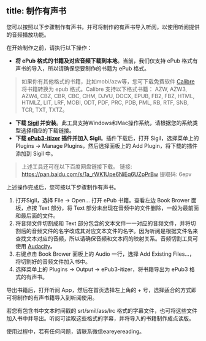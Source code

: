 title: 制作有声书
---
您可以按照以下步骤制作有声书，并可将制作的有声书导入听阅，以使用听阅提供的音频播放功能。

在开始制作之前，请执行以下操作：
* **将 ePub 格式的书籍及对应音频下载到本地**。当前，我们仅支持 ePub 格式有声书的导入，所以请确保您要制作的书籍为 ePub 格式。
>如果你有其他格式的书籍，比如mobi/azw等，您可下载免费软件 [Calibre](https://calibre-ebook.com/) 将书籍转换为 epub 格式。Calibre 支持以下格式书籍： AZW, AZW3, AZW4, CBZ, CBR, CBC, CHM, DJVU, DOCX, EPUB, FB2, FBZ, HTML, HTMLZ, LIT, LRF, MOBI, ODT, PDF, PRC, PDB, PML, RB, RTF, SNB, TCR, TXT, TXTZ。
* **下载 [Sigil](https://github.com/Sigil-Ebook/Sigil/releases/tag/0.9.16) 并安装**。此工具支持Windows和Mac操作系统，请根据您的系统类型选择相应的下载链接。
* **下载 [ePub3-itizer](https://www.mobileread.com/forums/attachment.php?attachmentid=167654&d=1542042338) 插件并加入 Sigil**。插件下载后，打开 Sigil，选择菜单上的 Plugins -> Manage Plugins，然后选择面板上的 Add Plugin，将下载的插件添加到 Sigil 中。

> 上述工具还可在以下百度网盘链接下载。
> 链接: https://pan.baidu.com/s/1a_rWK1Upe6NiEq6UZpPrBw 提取码: 6epv 

上述操作完成后，您可按以下步骤制作有声书。
1. 打开Sigil，选择 File -> Open... 打开 ePub 书籍。查看左边 Book Brower 面板，点按 Text 部分，将 Text 部分未出现在音频中的文件删除，一般为最前面和最后面的文件。
2. 将音频文件切割成和 Text 部分包含的文本文件一一对应的音频文件，并将切割后的音频文件的名字改成其对应文本文件的名字。因为听阅是根据文件名来查找文本对应的音频，所以请确保音频和文本间的映射关系。音频切割工具可使用 [Audacity](https://www.audacityteam.org/)。
3. 右键点击 Book Brower 面板上的 Audio 一行，选择 Add Existing Files...，将切割好的音频文件加入书中。
4. 选择菜单上的 Plugins -> Output -> ePub3-itizer，将书籍导出为 ePub3 格式的有声书。

导出书籍后，打开听阅 App，然后在首页选择左上角的 + 号，选择适合的方式即可将制作的有声书籍导入到听阅使用。

若您有包含书中文本时间戳的 srt/smil/ass/lrc 格式的字幕文件，也可将这些文件加入书中并导出。听阅可读取这些格式的字幕，并将导入的书籍制作成点读版。

使用过程中，若有任何问题，请联系微信eareyereading。
